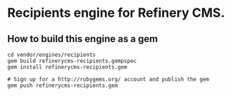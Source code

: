 # Recipients engine for Refinery CMS.

## How to build this engine as a gem

    cd vendor/engines/recipients
    gem build refinerycms-recipients.gempspec
    gem install refinerycms-recipients.gem
    
    # Sign up for a http://rubygems.org/ account and publish the gem
    gem push refinerycms-recipients.gem